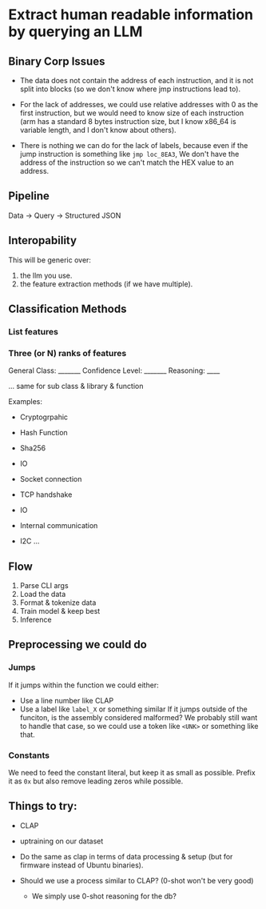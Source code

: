 # Extract human readable information by querying an LLM

## Binary Corp Issues

- The data does not contain the address of each instruction, and it is not split into blocks (so we don't know where jmp instructions lead to).

- For the lack of addresses, we could use relative addresses with 0 as the first instruction, but we would need to know size of each instruction
    (arm has a standard 8 bytes instruction size, but I know x86_64 is variable length, and I don't know about others).
- There is nothing we can do for the lack of labels, because even if the jump instruction is something like `jmp loc_8EA3`,
    We don't have the address of the instruction so we can't match the HEX value to an address.

## Pipeline

Data -> Query -> Structured JSON

## Interopability

This will be generic over:
1. the llm you use.
2. the feature extraction methods (if we have multiple).

## Classification Methods

### List features

### Three (or N) ranks of features

General Class: _______
Confidence Level: _______
Reasoning: ____

... same for sub class & library & function

Examples:

- Cryptogrpahic
- Hash Function
- Sha256

- IO
- Socket connection
- TCP handshake

- IO
- Internal communication
- I2C ...


## Flow

1. Parse CLI args
2. Load the data 
3. Format & tokenize data
4. Train model & keep best
5. Inference

## Preprocessing we could do
### Jumps
If it jumps within the function we could either:
- Use a line number like CLAP
- Use a label like `label_X` or something similar
If it jumps outside of the funciton, is the assembly considered malformed?
We probably still want to handle that case, so we could use a token like `<UNK>` or something like that.

### Constants
We need to feed the constant literal, but keep it as small as possible. Prefix it as `0x` but also remove leading zeros while possible.

## Things to try:

- CLAP
- uptraining on our dataset

- Do the same as clap in terms of data processing & setup (but for firmware instead of Ubuntu binaries).

- Should we use a process similar to CLAP? (0-shot won't be very good)
    - We simply use 0-shot reasoning for the db?
